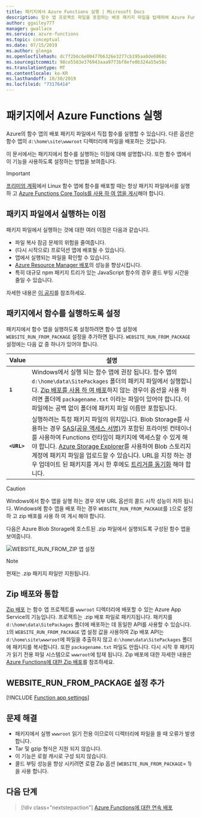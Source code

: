 ```yaml
---
title: 패키지에서 Azure Functions 실행 | Microsoft Docs
description: 함수 앱 프로젝트 파일을 포함하는 배포 패키지 파일을 탑재하여 Azure Functions 런타임이 함수를 실행하게 합니다.
author: ggailey777
manager: gwallace
ms.service: azure-functions
ms.topic: conceptual
ms.date: 07/15/2019
ms.author: glenga
ms.openlocfilehash: dc7f2b6c6e00477b6326e3277cb195aa0de6868c
ms.sourcegitcommit: 98ce5583e376943aaa9773bf8efe0b324a55e58c
ms.translationtype: MT
ms.contentlocale: ko-KR
ms.lasthandoff: 10/30/2019
ms.locfileid: "73176414"
---
```

# <a name="run-your-azure-functions-from-a-package-file"></a>패키지에서 Azure Functions 실행

Azure의 함수 앱의 배포 패키지 파일에서 직접 함수를 실행할 수 있습니다. 다른 옵션은 함수 앱의 `d:\home\site\wwwroot` 디렉터리에 파일을 배포하는 것입니다.

이 문서에서는 패키지에서 함수를 실행하는 이점에 대해 설명합니다. 또한 함수 앱에서 이 기능을 사용하도록 설정하는 방법을 보여줍니다.

> [!IMPORTANT]
> [프리미엄 계획](functions-scale.md#premium-plan)에서 Linux 함수 앱에 함수를 배포할 때는 항상 패키지 파일에서를 실행 하 고 [Azure Functions Core Tools를 사용 하 여 앱을 게시](functions-run-local.md#project-file-deployment)해야 합니다.

## <a name="benefits-of-running-from-a-package-file"></a>패키지 파일에서 실행하는 이점
  
패키지 파일에서 실행하는 것에 대한 여러 이점은 다음과 같습니다.

+ 파일 복사 잠금 문제의 위험을 줄여줍니다.
+ (다시 시작으로) 프로덕션 앱에 배포될 수 있습니다.
+ 앱에서 실행되는 파일을 확인할 수 있습니다.
+ [Azure Resource Manager 배포](functions-infrastructure-as-code.md)의 성능을 향상시킵니다.
+ 특히 대규모 npm 패키지 트리가 있는 JavaScript 함수의 경우 콜드 부팅 시간을 줄일 수 있습니다.

자세한 내용은 [이 공지](https://github.com/Azure/app-service-announcements/issues/84)를 참조하세요.

## <a name="enabling-functions-to-run-from-a-package"></a>패키지에서 함수를 실행하도록 설정

패키지에서 함수 앱을 실행하도록 설정하려면 함수 앱 설정에 `WEBSITE_RUN_FROM_PACKAGE` 설정을 추가하면 됩니다. `WEBSITE_RUN_FROM_PACKAGE` 설정에는 다음 값 중 하나가 있어야 합니다.

| Value  | 설명  |
|---------|---------|
| **`1`**  | Windows에서 실행 되는 함수 앱에 권장 됩니다. 함수 앱의 `d:\home\data\SitePackages` 폴더의 패키지 파일에서 실행합니다. [Zip 배포를 사용 하 여 배포](#integration-with-zip-deployment)하지 않는 경우이 옵션을 사용 하려면 폴더에 `packagename.txt` 이라는 파일이 있어야 합니다. 이 파일에는 공백 없이 폴더에 패키지 파일 이름만 포함됩니다. |
|**`<URL>`**  | 실행하려는 특정 패키지 파일의 위치입니다. Blob Storage를 사용하는 경우 [SAS(공유 액세스 서명)](../vs-azure-tools-storage-manage-with-storage-explorer.md#generate-a-sas-in-storage-explorer)가 포함된 프라이빗 컨테이너를 사용하여 Functions 런타임이 패키지에 액세스할 수 있게 해야 합니다. [Azure Storage Explorer](../vs-azure-tools-storage-manage-with-storage-explorer.md)를 사용하여 Blob 스토리지 계정에 패키지 파일을 업로드할 수 있습니다. URL을 지정 하는 경우 업데이트 된 패키지를 게시 한 후에도 [트리거를 동기화](functions-deployment-technologies.md#trigger-syncing) 해야 합니다. |

> [!CAUTION]
> Windows에서 함수 앱을 실행 하는 경우 외부 URL 옵션의 콜드 시작 성능이 저하 됩니다. Windows에 함수 앱을 배포 하는 경우 `WEBSITE_RUN_FROM_PACKAGE`를 `1`으로 설정 하 고 zip 배포를 사용 하 여 게시 해야 합니다.

다음은 Azure Blob Storage에 호스트된 .zip 파일에서 실행되도록 구성된 함수 앱을 보여줍니다.

![WEBSITE_RUN_FROM_ZIP 앱 설정](./media/run-functions-from-deployment-package/run-from-zip-app-setting-portal.png)

> [!NOTE]
> 현재는 .zip 패키지 파일만 지원됩니다.

## <a name="integration-with-zip-deployment"></a>Zip 배포와 통합

[Zip 배포][Zip deployment for Azure Functions] 는 함수 앱 프로젝트를 `wwwroot` 디렉터리에 배포할 수 있는 Azure App Service의 기능입니다. 프로젝트는 .zip 배포 파일로 패키지됩니다. 패키지를 `d:\home\data\SitePackages` 폴더에 배포하는 데 동일한 API를 사용할 수 있습니다. `1`의 `WEBSITE_RUN_FROM_PACKAGE` 앱 설정 값을 사용하여 Zip 배포 API는 `d:\home\site\wwwroot`에 파일을 추출하지 않고 `d:\home\data\SitePackages` 폴더에 패키지를 복사합니다. 또한 `packagename.txt` 파일도 만듭니다. 다시 시작 후 패키지가 읽기 전용 파일 시스템으로 `wwwroot`에 탑재 됩니다. Zip 배포에 대한 자세한 내용은 [Azure Functions에 대한 Zip 배포](deployment-zip-push.md)를 참조하세요.

## <a name="adding-the-website_run_from_package-setting"></a>WEBSITE_RUN_FROM_PACKAGE 설정 추가

[!INCLUDE [Function app settings](../../includes/functions-app-settings.md)]

## <a name="troubleshooting"></a>문제 해결

- 패키지에서 실행 `wwwroot` 읽기 전용 이므로이 디렉터리에 파일을 쓸 때 오류가 발생 합니다.
- Tar 및 gzip 형식은 지원 되지 않습니다.
- 이 기능은 로컬 캐시로 구성 되지 않습니다.
- 콜드 부팅 성능을 향상 시키려면 로컬 Zip 옵션 (`WEBSITE_RUN_FROM_PACKAGE`= 1)을 사용 합니다.

## <a name="next-steps"></a>다음 단계

> [!div class="nextstepaction"]
> [Azure Functions에 대한 연속 배포](functions-continuous-deployment.md)

[Zip deployment for Azure Functions]: deployment-zip-push.md
